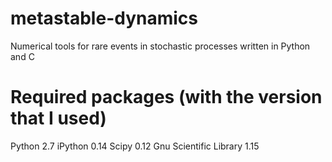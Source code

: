 # metastable-dynamics
Numerical tools for rare events in stochastic processes written in Python and C

Required packages (with the version that I used)
===============================================

Python 2.7
iPython 0.14
Scipy 0.12
Gnu Scientific Library 1.15
